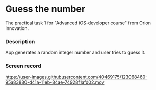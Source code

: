 # Guess the number
The practical task 1 for "Advanced iOS-developer course" from Orion Innovation.
### Description
App generates a random integer number and user tries to guess it.
### Screen record
https://user-images.githubusercontent.com/40469175/123068460-95a83880-d41a-11eb-84ae-74928f1afd02.mov


